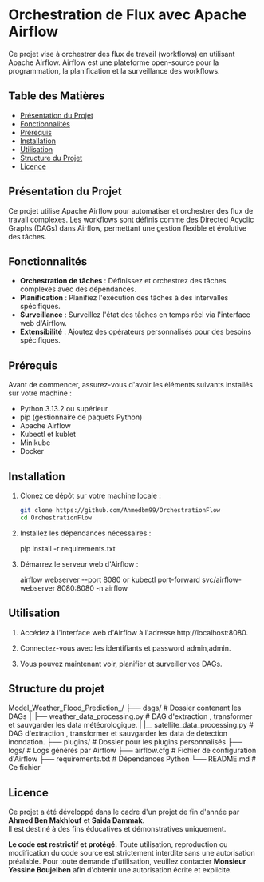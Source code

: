 # Orchestration de Flux avec Apache Airflow

Ce projet vise à orchestrer des flux de travail (workflows) en utilisant Apache Airflow. Airflow est une plateforme open-source pour la programmation, la planification et la surveillance des workflows.
## Table des Matières

- [Présentation du Projet](#présentation-du-projet)
- [Fonctionnalités](#fonctionnalités)
- [Prérequis](#prérequis)
- [Installation](#installation)
- [Utilisation](#utilisation)
- [Structure du Projet](#structure-du-projet)
- [Licence](#licence)

## Présentation du Projet

Ce projet utilise Apache Airflow pour automatiser et orchestrer des flux de travail complexes. Les workflows sont définis comme des Directed Acyclic Graphs (DAGs) dans Airflow, permettant une gestion flexible et évolutive des tâches.

## Fonctionnalités

- **Orchestration de tâches** : Définissez et orchestrez des tâches complexes avec des dépendances.
- **Planification** : Planifiez l'exécution des tâches à des intervalles spécifiques.
- **Surveillance** : Surveillez l'état des tâches en temps réel via l'interface web d'Airflow.
- **Extensibilité** : Ajoutez des opérateurs personnalisés pour des besoins spécifiques.

## Prérequis

Avant de commencer, assurez-vous d'avoir les éléments suivants installés sur votre machine :

- Python 3.13.2 ou supérieur
- pip (gestionnaire de paquets Python)
- Apache Airflow
- Kubectl et kublet
- Minikube
- Docker 

## Installation

1. Clonez ce dépôt sur votre machine locale :

   ```bash
   git clone https://github.com/Ahmedbm99/OrchestrationFlow
   cd OrchestrationFlow

2. Installez les dépendances nécessaires :

    pip install -r requirements.txt

3. Démarrez le serveur web d'Airflow :

    airflow webserver --port 8080
    or 
    kubectl port-forward svc/airflow-webserver 8080:8080 -n airflow

## Utilisation

1.  Accédez à l'interface web d'Airflow à l'adresse http://localhost:8080.

2.  Connectez-vous avec les identifiants et password admin,admin.

3.  Vous pouvez maintenant voir, planifier et surveiller vos DAGs.

## Structure du projet
Model_Weather_Flood_Prediction_/
├── dags/                  # Dossier contenant les DAGs
│   |── weather_data_processing.py         #  DAG d'extraction , transformer et sauvgarder les data météorologique.
|   |__ satellite_data_processing.py       #  DAG d'extraction , transformer et sauvgarder les data de detection inondation.
├── plugins/               # Dossier pour les plugins personnalisés
├── logs/                  # Logs générés par Airflow
├── airflow.cfg            # Fichier de configuration d'Airflow
├── requirements.txt       # Dépendances Python
└── README.md              # Ce fichier


## Licence

Ce projet a été développé dans le cadre d'un projet de fin d'année par **Ahmed Ben Makhlouf** et **Saida Dammak**.  
Il est destiné à des fins éducatives et démonstratives uniquement.  

**Le code est restrictif et protégé.** Toute utilisation, reproduction ou modification du code source est strictement interdite sans une autorisation préalable. Pour toute demande d'utilisation, veuillez contacter **Monsieur Yessine Boujelben** afin d'obtenir une autorisation écrite et explicite.
